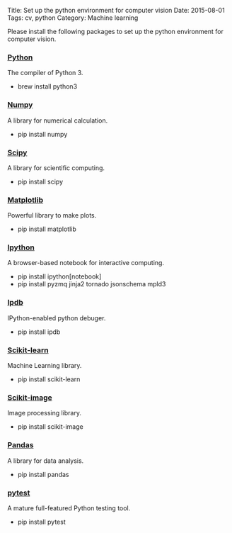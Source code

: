 Title: Set up the python environment for computer vision
Date: 2015-08-01
Tags: cv, python
Category: Machine learning


Please install the following packages to set up the python
environment for computer vision.

### [Python](https://www.python.org/)

The compiler of Python 3.

- brew install python3

### [Numpy](http://www.numpy.org/)

A library for numerical calculation.

- pip install numpy

### [Scipy](http://www.scipy.org/index.html)

A library for scientific computing.

- pip install scipy

### [Matplotlib](http://matplotlib.org/)

Powerful library to make plots.

- pip install matplotlib

### [Ipython](http://ipython.org/)

A browser-based notebook for interactive computing.

- pip install ipython[notebook]
- pip install pyzmq jinja2 tornado jsonschema mpld3

### [Ipdb](https://pypi.python.org/pypi/ipdb)

IPython-enabled python debuger.

- pip install ipdb

### [Scikit-learn](http://scikit-learn.org/stable/)

Machine Learning library.

- pip install scikit-learn

### [Scikit-image](http://scikit-image.org/)

Image processing library.

- pip install scikit-image

### [Pandas](http://pandas.pydata.org/)

A library for data analysis.

- pip install pandas

### [pytest](http://pytest.org/latest/index.html)

A mature full-featured Python testing tool.

- pip install pytest
